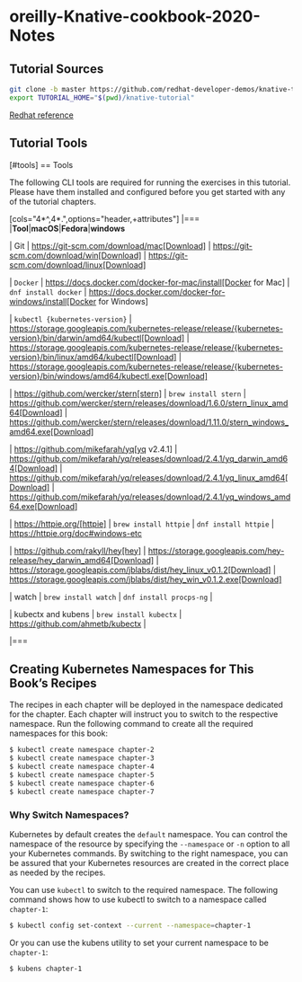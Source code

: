 # oreilly-Knative-cookbook-2020-Notes
## Tutorial Sources
```bash
git clone -b master https://github.com/redhat-developer-demos/knative-tutorial
export TUTORIAL_HOME="$(pwd)/knative-tutorial"
```

[Redhat reference](https://redhat-developer-demos.github.io/knative-tutorial/knative-tutorial/setup/setup.html#download-tutorial-sources)
## Tutorial Tools
[#tools]
== Tools

The following CLI tools are required for running the exercises in this tutorial. Please have them installed and configured before you get started with any of the tutorial chapters.

[cols="4*^,4*.",options="header,+attributes"]
|===
|**Tool**|**macOS**|**Fedora**|**windows**

| Git
| https://git-scm.com/download/mac[Download]
| https://git-scm.com/download/win[Download]
| https://git-scm.com/download/linux[Download]

| `Docker`
| https://docs.docker.com/docker-for-mac/install[Docker for Mac]
| `dnf install docker`
| https://docs.docker.com/docker-for-windows/install[Docker for Windows]

| `kubectl {kubernetes-version}`
| https://storage.googleapis.com/kubernetes-release/release/{kubernetes-version}/bin/darwin/amd64/kubectl[Download]
| https://storage.googleapis.com/kubernetes-release/release/{kubernetes-version}/bin/linux/amd64/kubectl[Download]
| https://storage.googleapis.com/kubernetes-release/release/{kubernetes-version}/bin/windows/amd64/kubectl.exe[Download]

| https://github.com/wercker/stern[stern]
| `brew install stern`
| https://github.com/wercker/stern/releases/download/1.6.0/stern_linux_amd64[Download]
| https://github.com/wercker/stern/releases/download/1.11.0/stern_windows_amd64.exe[Download]

| https://github.com/mikefarah/yq[yq v2.4.1]
| https://github.com/mikefarah/yq/releases/download/2.4.1/yq_darwin_amd64[Download]
| https://github.com/mikefarah/yq/releases/download/2.4.1/yq_linux_amd64[Download]
| https://github.com/mikefarah/yq/releases/download/2.4.1/yq_windows_amd64.exe[Download]

| https://httpie.org/[httpie]
| `brew install httpie`
| `dnf install httpie`
| https://httpie.org/doc#windows-etc

| https://github.com/rakyll/hey[hey]
| https://storage.googleapis.com/hey-release/hey_darwin_amd64[Download]
| https://storage.googleapis.com/jblabs/dist/hey_linux_v0.1.2[Download]
| https://storage.googleapis.com/jblabs/dist/hey_win_v0.1.2.exe[Download]

| watch
| `brew install watch`
| `dnf install procps-ng`
|

| kubectx and kubens
| `brew install kubectx`
| https://github.com/ahmetb/kubectx
|

|===

## Creating Kubernetes Namespaces for This Book’s Recipes
The recipes in each chapter will be deployed in the namespace dedicated for the chapter. Each chapter will instruct you to switch to the respective namespace. Run the following command to create all the required namespaces for this book:
```bash
$ kubectl create namespace chapter-2
$ kubectl create namespace chapter-3
$ kubectl create namespace chapter-4
$ kubectl create namespace chapter-5
$ kubectl create namespace chapter-6
$ kubectl create namespace chapter-7
```
### Why Switch Namespaces?
Kubernetes by default creates the ``default`` namespace. You can control the namespace of the resource by specifying the ``--namespace`` or ``-n`` option to all your Kubernetes commands. By switching to the right namespace, you can be assured that your Kubernetes resources are created in the correct place as needed by the recipes.

You can use ``kubectl`` to switch to the required namespace. The following command shows how to use kubectl to switch to a namespace called ``chapter-1``:
```bash
$ kubectl config set-context --current --namespace=chapter-1
```
Or you can use the kubens utility to set your current namespace to be ``chapter-1``:
```bash
$ kubens chapter-1
```
